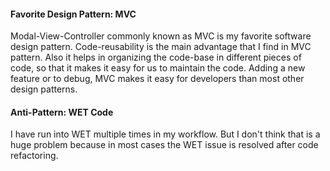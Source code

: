 #### Favorite Design Pattern: MVC

Modal-View-Controller commonly known as MVC is my favorite software design pattern. 
Code-reusability is the main advantage that I find in MVC pattern. Also it helps in
organizing the code-base in different pieces of code, so that it makes it easy for
us to maintain the code. Adding a new feature or to debug, MVC makes it easy for
developers than most other design patterns.

#### Anti-Pattern: WET Code

I have run into WET multiple times in my workflow. But I don't think that is a huge
problem because in most cases the WET issue is resolved after code refactoring.
